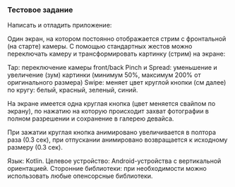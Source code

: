 ### Тестовое задание

Написать и отладить приложение:

Один экран, на котором постоянно отображается стрим с фронтальной (на старте) камеры. С
помощью стандартных жестов можно переключать камеру и трансформировать картинку
(стрим) на экране:

Tap: переключение камеры front/back
Pinch и Spread: уменьшение и увеличение (зум) картинки (минимум 50%, максимум 200% от
оригинального размера)
Swipe: меняет цвет круглой кнопки (см далее) по кругу: белый, красный, зеленый, синий.

На экране имеется одна круглая кнопка (цвет меняется свайпом по экрану), по нажатию на
которую происходит захват фотографии в полном разрешении и сохранение в галерею
девайса.

При зажатии круглая кнопка анимировано увеличивается в полтора раза (0.3 сек), при
отпускании анимировано возвращается к исходному размеру (0.3 сек).

Язык: Kotlin.
Целевое устройство: Android-устройства с вертикальной ориентацией.
Сторонние библиотеки: при необходимости можно использовать любые опенсорсные
библиотеки.